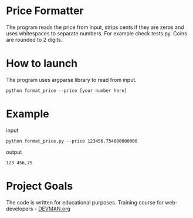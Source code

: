 # Price Formatter

The program reads the price from input, strips cents if they are zeros and uses whitespaces to separate numbers. For example check tests.py. Coins are rounded to 2 digits.

# How to launch
The program uses argparse library to read from input.
```
python format_price --price [your number here]
```
# Example
input
```
python format_price.py --price 123456.754000000000
```
output
```
123 456,75
```

# Project Goals

The code is written for educational purposes. Training course for web-developers - [DEVMAN.org](https://devman.org)
